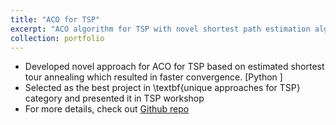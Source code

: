 ```yaml
---
title: "ACO for TSP"
excerpt: "ACO algorithm for TSP with novel shortest path estimation algortihm and deterministic tour fixing regularization"
collection: portfolio
---
```


* Developed novel approach for ACO for TSP based on estimated shortest tour annealing which resulted in faster convergence. [Python ]
* Selected as the best project in \textbf{unique approaches for TSP} category and presented it in TSP workshop
* For more details, check out [Github repo](https://github.com/miraliahmadli/TSP)
